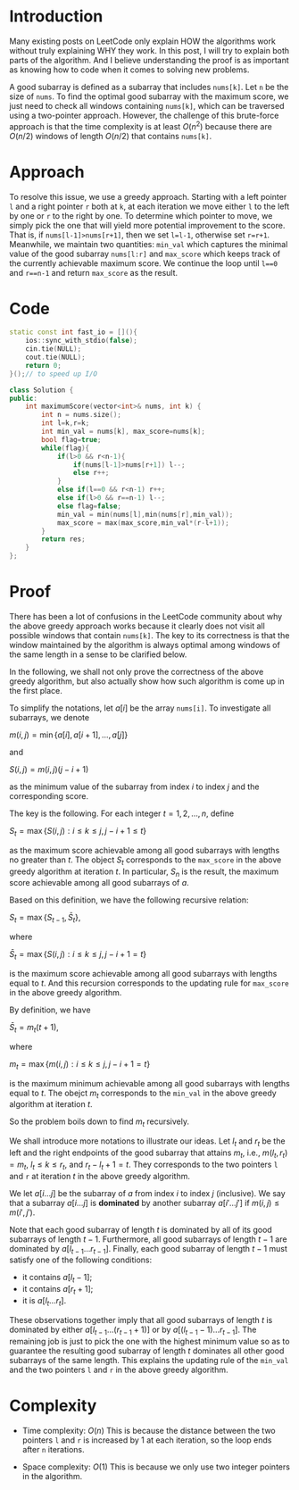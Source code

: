 # Introduction
<!-- Describe your first thoughts on how to solve this problem. -->
Many existing posts on LeetCode only explain HOW the algorithms work without truly explaining WHY they work. In this post, I will try to explain both parts of the algorithm. And I believe understanding the proof is as important as knowing how to code when it comes to solving new problems.

A good subarray is defined as a subarray that includes `nums[k]`. Let `n` be the size of `nums`. To find the optimal good subarray with the maximum score, we just need to check all windows containing `nums[k]`, which can be traversed using a two-pointer approach. However, the challenge of this brute-force approach is that the time complexity is at least $O(n^2)$ because there are $O(n/2)$ windows of length $O(n/2)$ that contains `nums[k]`. 

# Approach
<!-- Describe your approach to solving the problem. -->
To resolve this issue, we use a greedy approach. Starting with a left pointer `l` and a right pointer `r` both at `k`, at each iteration we move either `l` to the left by one or `r` to the right by one. To determine which pointer to move, we simply pick the one that will yield more potential improvement to the score. That is, if `nums[l-1]>nums[r+1]`, then we set `l=l-1`, otherwise set `r=r+1`. Meanwhile, we maintain two quantities: `min_val` which captures the minimal value of the good subarray `nums[l:r]` and `max_score` which keeps track of the currently achievable maximum score. We continue the loop until `l==0` and `r==n-1` and return `max_score` as the result.

# Code
```c++
static const int fast_io = [](){
    ios::sync_with_stdio(false);
    cin.tie(NULL);
    cout.tie(NULL);
    return 0;
}();// to speed up I/O

class Solution {
public:
    int maximumScore(vector<int>& nums, int k) {
        int n = nums.size();
        int l=k,r=k;
        int min_val = nums[k], max_score=nums[k];
        bool flag=true;
        while(flag){
            if(l>0 && r<n-1){
                if(nums[l-1]>nums[r+1]) l--;
                else r++;
            }
            else if(l==0 && r<n-1) r++;
            else if(l>0 && r==n-1) l--;
            else flag=false;
            min_val = min(nums[l],min(nums[r],min_val));
            max_score = max(max_score,min_val*(r-l+1));
        }
        return res;
    }
};
```

# Proof
There has been a lot of confusions in the LeetCode community about why the above greedy approach works because it clearly does not visit all possible windows that contain `nums[k]`. The key to its correctness is that the window maintained by the algorithm is always optimal among windows of the same length in a sense to be clarified below.

In the following, we shall not only prove the correctness of the above greedy algorithm, but also actually show how such algorithm is come up in the first place.

To simplify the notations, let $a[i]$ be the array `nums[i]`. To investigate all subarrays, we denote

$m(i,j)=\min\{a[i],a[i+1],\ldots,a[j]\}$

and

$S(i,j)=m(i,j)(j-i+1)$

as the minimum value of the subarray from index $i$ to index $j$ and the corresponding score. 

The key is the following. For each integer $t=1,2,\ldots,n$, define

$S_t=\max\{S(i,j):i\leq k\leq j,j-i+1\leq t\}$

as the maximum score achievable among all good subarrays with lengths no greater than $t$. The object $S_t$ corresponds to the `max_score` in the above greedy algorithm at iteration $t$. In particular, $S_n$ is the result, the maximum score achievable among all good subarrays of $a$.

Based on this definition, we have the following recursive relation:

$S_t=\max\{S_{t-1},\bar S_t\},$

where

$\bar S_t=\max\{S(i,j):i\leq k\leq j,j-i+1=t\}$

is the maximum score achievable among all good subarrays with lengths equal to $t$. And this recursion corresponds to the updating rule for `max_score` in the above greedy algorithm.

By definition, we have

$\bar S_t= m_t(t+1),$

where

$m_t=\max\{m(i,j):i\leq k\leq j,j-i+1=t\}$

is the maximum minimum achievable among all good subarrays with lengths equal to $t$. The obejct $m_t$ corresponds to the `min_val` in the above greedy algorithm at iteration $t$. 

So the problem boils down to find $m_t$ recursively. 

We shall introduce more notations to illustrate our ideas. Let $l_t$ and $r_t$ be the left and the right endpoints of the good subarray that attains $m_t$, i.e., $m(l_t,r_t)=m_t$, $l_t\leq k\leq r_t$, and $r_t-l_t+1=t$. They corresponds to the two pointers `l` and `r` at iteration $t$ in the above greedy algorithm.

We let $a[i\ldots j]$ be the subarray of $a$ from index $i$ to index $j$ (inclusive). We say that a subarray $a[i\ldots j]$ is **dominated** by another subarray $a[i'\ldots j']$ if $m(i,j)\leq m(i',j')$. 

Note that each good subarray of length $t$ is dominated by all of its good subarrays of length $t-1$. Furthermore, all good subarrays of length $t-1$ are dominated by $a[l_{t-1}\ldots r_{t-1}]$. Finally, each good subarray of length $t-1$ must satisfy one of the following conditions:

- it contains $a[l_t-1]$;
- it contains $a[r_t+1]$;
- it is $a[l_t\ldots r_t]$. 

These observations together imply that all good subarrays of length $t$ is dominated by either $a[l_{t-1}\ldots (r_{t-1}+1)]$ or by $a[(l_{t-1}-1)\ldots r_{t-1}]$. The remaining job is just to pick the one with the highest minimum value so as to guarantee the resulting good subarray of length $t$ dominates all other good subarrays of the same length. This explains the updating rule of the `min_val` and the two pointers `l` and `r` in the above greedy algorithm.


# Complexity
- Time complexity: $O(n)$
This is because the distance between the two pointers `l` and `r` is increased by 1 at each iteration, so the loop ends after `n` iterations.
<!-- Add your time complexity here, e.g. $$O(n)$$ -->

- Space complexity: $O(1)$
This is because we only use two integer pointers in the algorithm.
<!-- Add your space complexity here, e.g. $$O(n)$$ -->

